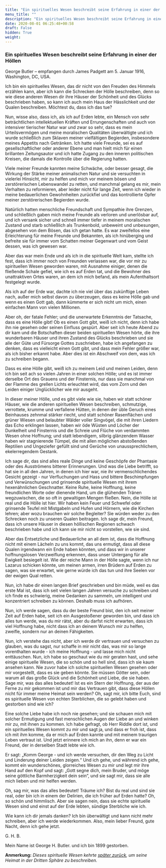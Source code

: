 ```yaml
---
title: "Ein spirituelles Wesen beschreibt seine Erfahrung in einer der Höllen"
menu_title: ""
description: "Ein spirituelles Wesen beschreibt seine Erfahrung in einer der Höllen"
date: 2020-08-01 06:25:48+00:58
draft: False
hidden: True
weight:
---
```

### Ein spirituelles Wesen beschreibt seine Erfahrung in einer der Höllen

George Butler – empfangen durch James Padgett am 5. Januar 1916, Washington, DC, USA.

Ich bin ein spirituelles Wesen, das dir nicht von den Freuden des Himmels erzählen kann, aber ich kann die Schrecken der Hölle beschreiben, denn so wie diese anderen Wesen dir ihre Häuser der Schönheit und des Glücks beschrieben haben, so kann ich auch mein Haus der Hässlichkeit und der Qualen beschreiben. Möchtest du, dass ich das tue?

Nun, wisse also, dass ich, als ich auf Erden lebte, ein Mensch von sehr beträchtlichen intellektuellen Kräften und Errungenschaften und auch von intensiver tierischer Natur war und zwar so sehr, dass es mein Urteilsvermögen und meine moralischen Qualitäten überwältigte und ich wurde schließlich zum Sklaven meiner vielfältigen Begierden, insbesondere meines Appetits nach Getränken. Ich hatte viele Freunde, sei es auf gesellschaftlicher oder anderer Ebene und man hielt mich für einen brillanten Zeitungsautor und ich hatte Zugang zu den inneren politischen Kreisen, die damals die Kontrolle über die Regierung hatten.

Viele meiner Freunde kannten meine Schwäche, oder besser gesagt, die Wirkung der Stärke meiner animalischen Natur und sie versuchten in vielerlei Hinsicht, mir zu helfen und mich vor meinem bösen und zerstörerischen Lebenswandel zu retten, und manchmal gelang es mir, mein Verhalten zu reformieren, aber leider nicht für lange Zeit, wenn ich wieder in meine bedauerlichen Gewohnheiten zurückfiel und das kontrollierte Opfer meiner zerstörerischen Begierden wurde.

Natürlich hatten menschliche Freundschaft und Sympathie ihre Grenzen, und schließlich gaben mich meine Freunde als verloren und unerlösbar auf, und ich versank sicher und schnell immer tiefer in meinem moralischen Zustand und starb schließlich als Trunkenbold, unbeweint und unbesungen, abgesehen von dem Bösen, das ich getan hatte. Es war zweifellos eine Erleichterung für meine Freunde und Bekannten, als ich hinüberging und befreite sie für immer vom Schatten meiner Gegenwart und vom Geist dessen, was ich gewesen war.

Aber das war mein Ende und als ich in die spirituelle Welt kam, stellte ich fest, dass ich immer noch von Freunden verlassen war, die vor mir zu spirituellen Wesen geworden waren, mit Ausnahme einiger, denen die fließende Schale gefiel, wie ich es auf Erden tat, und die Bewohner des unattraktiven Ortes waren, an dem ich mich befand, als mein Aufenthaltsort festgelegt wurde.

Als ich auf der Erde war, dachte ich nie viel über das zukünftige Leben nach, außer mich selbst davon zu überzeugen, dass es keine Hölle gab und wenn es einen Gott gab, dann kümmerte er sich nicht um mich, einen einfachen Mann von vielen Millionen.

Aber oh, der fatale Fehler; und die unerwartete Erkenntnis der Tatsache, dass es eine Hölle gibt! Ob es einen Gott gibt, weiß ich nicht, denn ich habe ihn nie gesehen oder seinen Einfluss gespürt. Aber seit ich heute Abend zu dir kam und die Botschaften dieser beiden spirituellen Wesen hörte, die ihre wunderbaren Häuser und ihren Zustand des Glücks beschrieben und sie alle der Güte und Fürsorge Gottes zuschrieben, habe ich angefangen zu denken, dass es vielleicht einen Gott gibt, und dass mein Fehler größer war, als ich bisher erkannt habe. Aber dies ist ein Abschweif von dem, was ich zu schreiben begann.

Dass es eine Hölle gibt, weiß ich zu meinem Leid und meinen Leiden, denn ich bin seit ach so vielen Jahren in einer solchen Hölle; und es ist immer derselbe Ort des Grauens und der Finsternis, nur dass sie manchmal von der Flamme des grellen Lichts erleuchtet wird, das vom Zorn und den Leiden einiger Unglücklicher wie mir ausgeht.

In dieser meiner Hölle, und es gibt viele wie sie, haben wir statt schöner Häuser, wie die anderen spirituellen Wesen beschreiben, schmutzige, verrottete, krumme und verfallene Hütten, in denen der üble Geruch eines Beinhauses zehnmal stärker riecht, und statt schöner Rasenflächen und grüner Wiesen und belaubter Wälder voller Singvögel, die mit ihren Liedern das Echo erklingen lassen, haben wir öde Wüsten und Löcher der Dunkelheit und Finsternis und die Schreie und Flüche von verdammten Wesen ohne Hoffnung; und statt lebendigem, silbrig glänzendem Wasser haben wir stagnierende Tümpel, die mit allen möglichen abstoßenden Reptilien und Ungeziefer gefüllt sind und Gerüche von unaussprechlichem, ekelerregendem Gestank.

Ich sage dir, das sind alles reale Dinge und keine Geschöpfe der Phantasie oder des Ausströmens bitterer Erinnerungen. Und was die Liebe betrifft, so hat sie in all den Jahren, in denen ich hier war, nie ihr vermenschlichendes Gesicht gezeigt - nur Verfluchungen und Hass und bittere Beschimpfungen und Verwünschungen und grinsende spirituelle Wesen mit ihrem hexenähnlichen Geschnatter. Keine Ruhe, keine Hoffnung, keine freundlichen Worte oder dienende Hand, um die glühenden Tränen wegzuwischen, die so oft in gewaltigen Mengen fließen. Nein, die Hölle ist real und die Hölle ist hier. Wir haben kein Feuer und Schwefel oder grinsende Teufel mit Mistgabeln und Hufen und Hörnern, wie die Kirchen lehren; aber wozu brauchen wir solche Begleiter? Sie würden weder zu den Schrecken noch zu unseren Qualen beitragen. Ich sage dir, mein Freund, dass ich unsere Häuser in diesen höllischen Regionen schwach beschrieben habe und ich kann sie mir nicht so vorstellen, wie sie sind.

Aber das Entsetzliche und Bedauerliche an all dem ist, dass die Hoffnung nicht mit einem Lächeln zu uns kommt, das uns ermutigt, dass all diese Qualen irgendwann ein Ende haben könnten, und dass wir in unserer hoffnungslosen Verzweiflung erkennen, dass unser Untergang für alle Ewigkeit besiegelt ist. Wie der reiche Mann in der Hölle sagte, wenn ich nur Lazarus schicken könnte, um meinen armen, irren Brüdern auf Erden zu sagen, was sie erwartet, wie gerne würde ich das tun und ihre Seelen vor der ewigen Qual retten.

Nun, ich habe dir einen langen Brief geschrieben und bin müde, weil es das erste Mal ist, dass ich seit vielen langen Jahren versuche zu schreiben und ich finde es schwierig, meine Gedanken zu sammeln, um intelligent und konzentriert schreiben zu können. Deshalb muss ich aufhören.

Nun, ich werde sagen, dass du der beste Freund bist, den ich seit meiner Zeit auf Erden habe, seit ich ein Ausgestoßener geworden bin, und dass ich alles tun werde, was du mir rätst, aber du darfst nicht erwarten, dass ich viel Hoffnung habe, nicht dass ich an deinem Wunsch mir zu helfen, zweifle, sondern nur an deinen Fähigkeiten.

Nun, ich verstehe das nicht, aber ich werde dir vertrauen und versuchen zu glauben, was du sagst, nur schaffe in mir nicht das, was mir so lange vorenthalten wurde - ich meine Hoffnung - und lasse mich nicht enttäuschen. Nun, ich habe so geschaut wie du mir geraten hast, und sehe einige spirituelle Wesen, die so schön und so hell sind, dass ich sie kaum ansehen kann. Nie zuvor habe ich solche spirituellen Wesen gesehen oder mir vorgestellt, dass es sie geben könnte. Sie müssen Götter sein, oder warum all das große Glück und die Schönheit und Liebe, die sie haben. Sage mir, was das alles bedeutet! Ist es ein Stern der Hoffnung, der aus der Ferne zu mir gekommen ist und mir das Vertrauen gibt, dass diese Höllen nicht für immer meine Heimat sein werden? Oh, sagt mir, ich bitte Euch, sind es spirituelle Wesen von echten Sterblichen, die so gelebt haben und gestorben sind wie ich?

Eine solche Liebe habe ich noch nie gesehen; und sie schauen mich mit solcher Ermutigung und fast menschlichen Augen der Liebe an und winken mir zu, mit ihnen zu kommen. Ich habe gefragt, ob Herr Riddle dort ist, und ein spirituelles Wesen kommt zu mir und sagt ja, und dass er froh ist, dass ich mit ihm komme, da er mich auf Erden kannte und mit meinem traurigen Leben vertraut ist. Und jetzt erinnere ich mich an ihn, denn er war ein Freund, der in derselben Stadt lebte wie ich.

Er sagt: „Komm George - und ich werde versuchen, dir den Weg zu Licht und Linderung deiner Leiden zeigen.“ Und ich gehe, und während ich gehe, kommt ein wunderschönes, glorreiches Wesen zu mir und legt mir ihre Hand auf den Kopf und sagt: „Gott segne dich, mein Bruder, und möge seine göttliche Barmherzigkeit dein sein“, und sie sagt mir, dass sie alle mich lieben und mir helfen werden.

Oh, sag mir, was das alles bedeutet! Träume ich? Bist du real und sind sie real, oder bin ich in einem der Delirien, die ich früher auf Erden hatte? Oh, so schön und himmlisch. Aber sie sagen nein, dass sie echte spirituelle Wesen sind und einst auf der Erde lebten, sündige Sterbliche wie ich.

Wie kann ich dir jemals danken? Ich bin überwältigt und kann nicht mehr schreiben, aber ich werde wiederkommen. Also, mein lieber Freund, gute Nacht, denn ich gehe jetzt.

G. H. B.

Mein Name ist George H. Butler. und ich bin 1899 gestorben.

**Anmerkung:** *Dieses spirituelle Wesen kehrte [später zurück](/padgett-botschaften/padgett-botschaften-in-reihenfolge-des-datums/padgett-botschaften-1919/george-butler-schreibt-ueber-seine-fortschritte-aus-der-dunkelheit-ins-licht-jep-george-butler-15-maerz-1919/), um seine Heimat in der Dritten Sphäre zu beschreiben.*
